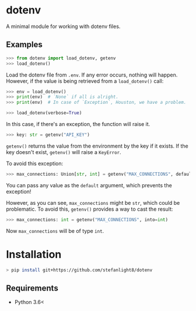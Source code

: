 # dotenv
A minimal module for working with dotenv files.

## Examples
```py
>>> from dotenv import load_dotenv, getenv
>>> load_dotenv()
```

Load the dotenv file from `.env`. If any error occurs, nothing will happen.
However, if the value is being retrieved from a `load_dotenv()` call:

```py
>>> env = load_dotenv()
>>> print(env)  # `None` if all is alright.
>>> print(env)  # In case of `Exception`, Houston, we have a problem.

>>> load_dotenv(verbose=True)
```

In this case, if there's an exception, the function will raise it.

```py
>>> key: str = getenv("API_KEY")
```

`getenv()` returns the value from the environment by the key if it exists.
If the key doesn't exist, `getenv()` will raise a `KeyError`.

To avoid this exception:

```py
>>> max_connections: Union[str, int] = getenv("MAX_CONNECTIONS", default=100)
```

You can pass any value as the `default` argument, which prevents the exception!

However, as you can see, `max_connections` might be `str`, which could be problematic.
To avoid this, `getenv()` provides a way to cast the result:

```py
>>> max_connections: int = getenv("MAX_CONNECTIONS", into=int)
```
Now `max_connections` will be of type `int`.

# Installation
```sh
> pip install git+https://github.com/stefanlight8/dotenv
```

## Requirements
- Python 3.6<

